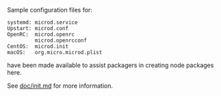 Sample configuration files for:
```
systemd: microd.service
Upstart: microd.conf
OpenRC:  microd.openrc
         microd.openrcconf
CentOS:  microd.init
macOS:   org.micro.microd.plist
```
have been made available to assist packagers in creating node packages here.

See [doc/init.md](../../doc/init.md) for more information.
